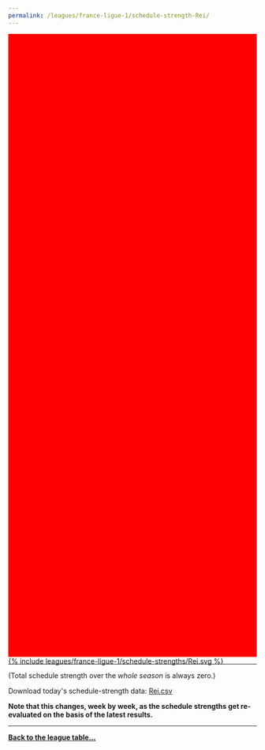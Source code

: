 ```yaml
---
permalink: /leagues/france-ligue-1/schedule-strength-Rei/
---
```


<style>
.svg-wrap {
    background-color:red;
    height:0;
    padding-top:250%; /* 350px/550px */
    position: relative;
}

svg {
    background-color: white;
    height: 100%;
    display:block;
    width: 100%;
    position: absolute;
    top:0;
    left:0;
}
</style>


<div class="svg-wrap">
{% include leagues/france-ligue-1/schedule-strengths/Rei.svg %}
</div>

-----

(Total schedule strength over the *whole season* is always zero.)


Download today's schedule-strength data: [Rei.csv](/assets/leagues/france-ligue-1/2024/schedule-strengths/Rei.csv)

**Note that this changes, week by week, as the schedule strengths get re-evaluated on the
basis of the latest results.**

-----

[**Back to the league table...**](/leagues/france-ligue-1)


